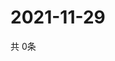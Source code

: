 # 2021-11-29
  共 0条

  <!-- BEGIN -->
  <!-- 最后更新时间Mon Nov 29 2021 14:03:30 GMT+0000 (Coordinated Universal Time) -->
  
  <!-- END -->
  
  
